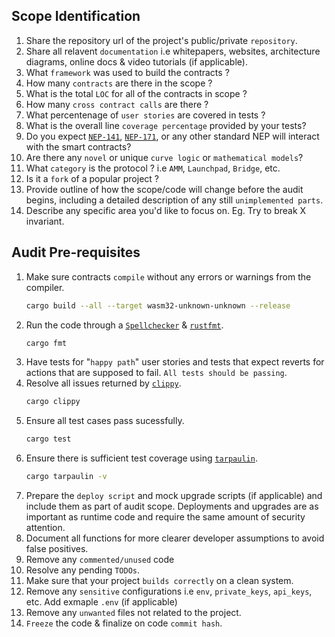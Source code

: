 ## Scope Identification
1. Share the repository url of the project's public/private `repository`.
2. Share all relavent `documentation` i.e whitepapers, websites, architecture diagrams, online docs & video tutorials (if applicable).
3. What `framework` was used to build the contracts ?
4. How many `contracts` are there in the scope ?
5. What is the total `LOC` for all of the contracts in scope ?
7. How many `cross contract calls` are there ?
8. What percentenage of `user stories` are covered in tests ?
9. What is the overall line `coverage percentage` provided by your tests?
10. Do you expect [`NEP-141`](https://nomicon.io/Standards/Tokens/FungibleToken/Core), [`NEP-171`](https://nomicon.io/Standards/Tokens/NonFungibleToken/Core), or any other standard NEP will interact with the smart contracts? 
11. Are there any `novel` or unique `curve logic` or `mathematical models`? 
12. What `category` is the protocol ? i.e `AMM`, `Launchpad`, `Bridge`, etc.
13. Is it a `fork` of a popular project ?
15. Provide outline of how the scope/code will change before the audit begins, including a detailed description of any still `unimplemented parts`.
16. Describe any specific area you'd like to focus on. Eg. Try to break X invariant.
    
## Audit Pre-requisites
1. Make sure contracts `compile` without any errors or warnings from the compiler.
   ```sh
   cargo build --all --target wasm32-unknown-unknown --release
   ```
2. Run the code through a [`Spellchecker`](https://github.com/hunspell/hunspell) & [`rustfmt`](https://github.com/rust-lang/rustfmt).
   ```sh
   cargo fmt
   ```
3. Have tests for "`happy path`" user stories and tests that expect reverts for actions that are supposed to fail. `All tests should be passing`.
4. Resolve all issues returned by [`clippy`](https://github.com/rust-lang/rust-clippy).
   ```sh
   cargo clippy
   ```
5. Ensure all test cases pass sucessfully.
   ```sh
   cargo test
   ```
6. Ensure there is sufficient test coverage using [`tarpaulin`](https://github.com/xd009642/tarpaulin).
   ```sh
   cargo tarpaulin -v
   ```
7. Prepare the `deploy script` and mock upgrade scripts (if applicable) and include them as part of audit scope. Deployments and upgrades are as important as runtime code and require the same amount of security attention.
8. Document all functions for more clearer developer assumptions to avoid false positives.
9. Remove any `commented/unused` code
10. Resolve any pending `TODOs`.
11. Make sure that your project `builds correctly` on a clean system.
12. Remove any `sensitive` configurations i.e `env`, `private_keys`, `api_keys`, etc. Add exmaple `.env` (if applicable)
13. Remove any `unwanted` files not related to the project.
14. `Freeze` the code & finalize on code `commit hash`.